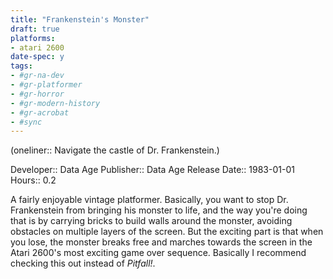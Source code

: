 ```yaml
---
title: "Frankenstein's Monster"
draft: true
platforms:
- atari 2600
date-spec: y
tags:
- #gr-na-dev 
- #gr-platformer 
- #gr-horror
- #gr-modern-history 
- #gr-acrobat 
- #sync
---
```


(oneliner:: Navigate the castle of Dr. Frankenstein.)

Developer:: Data Age
Publisher:: Data Age
Release Date:: 1983-01-01
Hours:: 0.2

A fairly enjoyable vintage platformer. Basically, you want to stop Dr. Frankenstein from bringing his monster to life, and the way you're doing that is by carrying bricks to build walls around the monster, avoiding obstacles on multiple layers of the screen. But the exciting part is that when you lose, the monster breaks free and marches towards the screen in the Atari 2600's most exciting game over sequence. Basically I recommend checking this out instead of *Pitfall!*.